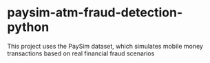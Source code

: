 # paysim-atm-fraud-detection-python
This project uses the PaySim dataset, which simulates mobile money transactions based on real financial fraud scenarios
